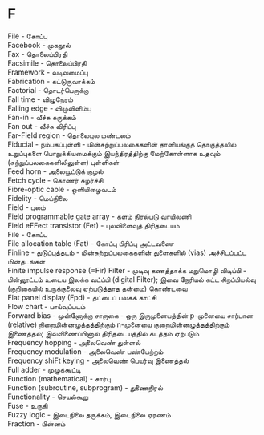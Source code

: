 # F
File - கோப்பு\
Facebook - முகநூல்\
Fax - தொலைப்பிரதி \
Facsimile - தொலைப்பிரதி\
Framework - வடிவமைப்பு\
Fabrication - கட்டுருவாக்கம்\
Factorial - தொடர்பெருக்கு\
Fall time - விழுநேரம்\
Falling edge - விழுவிளிம்பு\
Fan-in - வீச்சு சுருக்கம்\
Fan out - வீச்சு விரிப்பு\
Far-Field region - தொலைபுல மண்டலம்\
Fiducial - நம்பகப்புள்ளி - மின்சுற்றுப்பலகைகளின் தானியங்குத் தொகுத்தலில் உறுப்புகளை பொறுக்கியமைக்கும் இயந்திரத்திற்கு மேற்கோள்ளாக உதவும் (சுற்றுப்பலகைகளிலிலுள்ள) புள்ளிகள்\
Feed horn - அலையூட்டுக் குழல்\
Fetch cycle - கொணர் சுழர்ச்சி\
Fibre-optic cable - ஒளியிழைவடம்\
Fidelity - மெய்நிலை\
Field - புலம்\
Field programmable gate array - களம் நிரல்படு வாயிலணி\
Field eFFect transistor (Fet) - புலவிளைவுத் திரிதடையம்\
File - கோப்பு\
File allocation table (Fat) - கோப்பு பிரிப்பு அட்டவணை\
Finline - துடுப்புத்தடம் - மின்சுற்றுப்பலகைகளின் துளைகளில் (vias) அச்சிடப்பட்ட மின்தடங்கள்\
Finite impulse response (=Fir) Filter - முடிவு கணத்தாக்க மறுமொழி விடிப்பி - பின்னூட்டம் உடைய இலக்க வட்ப்பி (digital Filter); இவை நேரியல் கட்ட சிறப்பியல்வு (குறிகையில் உருக்குலைவு ஏற்படுத்தாத தன்மை) கொண்டவை\
Flat panel display (Fpd) - தட்டைப் பலகக் காட்சி\
Flow chart - பாய்வுப்படம்\
Forward bias - முன்னோக்கு சாருகை - ஒரு இருமுனையத்தின் p-முனையை சார்பான (relative) நிறைமின்னழுத்தத்திற்கும் n-முனையை குறைமின்னழுத்தத்திற்கும் இணைத்தல்; இவ்விணைப்பினால் திரிதடையத்தில் கடத்தம் ஏற்படும்\
Frequency hopping - அலைவெண் துள்ளல்\
Frequency modulation - அலைவெண் பண்பேற்றம்\
Frequency shiFt keying - அலைவெண் பெயர்வு இணைத்தல்\
Full adder - முழுக்கூட்டி\
Function (mathematical) - சார்பு\
Function (subroutine, subprogram) - துணைநிரல்\
Functionality - செயல்கூறு\
Fuse - உருகி\
Fuzzy logic - இடைநிலை தருக்கம், இடைநிலை ஏரணம்\
Fraction - பின்னம்